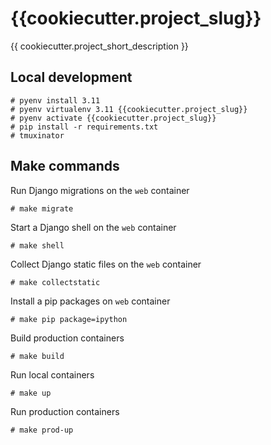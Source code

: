 # {{cookiecutter.project_slug}}

{{ cookiecutter.project_short_description }}

## Local development

    # pyenv install 3.11
    # pyenv virtualenv 3.11 {{cookiecutter.project_slug}}
    # pyenv activate {{cookiecutter.project_slug}}
    # pip install -r requirements.txt
    # tmuxinator

## Make commands

Run Django migrations on the `web` container

    # make migrate

Start a Django shell on the `web` container

    # make shell

Collect Django static files on the `web` container

    # make collectstatic

Install a pip packages on `web` container

    # make pip package=ipython

Build production containers

    # make build

Run local containers

    # make up

Run production containers

    # make prod-up

